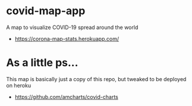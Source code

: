 # covid-map-app
A map to visualize COVID-19 spread around the world

* https://corona-map-stats.herokuapp.com/

# As a little ps... 
This map is basically just a copy of this repo, but tweaked to be deployed on heroku

* https://github.com/amcharts/covid-charts
